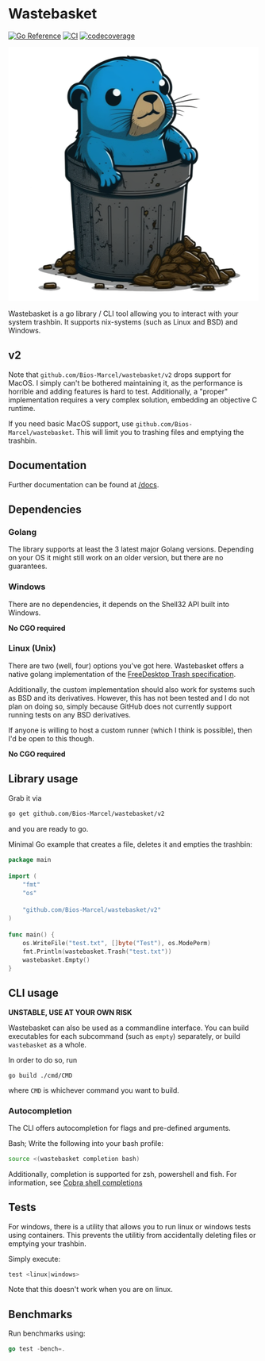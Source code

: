 # Wastebasket

[![Go Reference](https://pkg.go.dev/badge/github.com/Bios-Marcel/wastebasket.svg)](https://pkg.go.dev/github.com/Bios-Marcel/wastebasket)
[![CI](https://github.com/Bios-Marcel/wastebasket/actions/workflows/test.yml/badge.svg?branch=master)](https://github.com/Bios-Marcel/wastebasket/actions/workflows/test.yml)
[![codecoverage](https://codecov.io/gh/Bios-Marcel/wastebasket/branch/master/graph/badge.svg?token=yy8qX4BQbT)](https://codecov.io/gh/Bios-Marcel/wastebasket)

<p align="center">
  <img src="docs/logo.png" width=512 height=512/>
</p>

Wastebasket is a go library / CLI tool allowing you to interact with your
system trashbin. It supports nix-systems (such as Linux and BSD) and Windows.

## v2

Note that `github.com/Bios-Marcel/wastebasket/v2` drops support for MacOS. I
simply can't be bothered maintaining it, as the performance is horrible and
adding features is hard to test. Additionally, a "proper" implementation
requires a very complex solution, embedding an objective C runtime.

If you need basic MacOS support, use `github.com/Bios-Marcel/wastebasket`.
This will limit you to trashing files and emptying the trashbin.

## Documentation

Further documentation can be found at [/docs](/docs).

## Dependencies

### Golang

The library supports at least the 3 latest major Golang versions. Depending on
your OS it might still work on an older version, but there are no guarantees.

### Windows

There are no dependencies, it depends on the Shell32 API built into Windows.

**No CGO required**

### Linux (Unix)

There are two (well, four) options you've got here. Wastebasket offers a native
golang implementation of the [FreeDesktop Trash specification](https://specifications.freedesktop.org/trash-spec/trashspec-latest.html).

Additionally, the custom implementation should also work for systems such
as BSD and its derivatives. However, this has not been tested and I do not
plan on doing so, simply because GitHub does not currently support running
tests on any BSD derivatives.

If anyone is willing to host a custom runner (which I think is possible), then
I'd be open to this though.

**No CGO required**

## Library usage

Grab it via

```bash
go get github.com/Bios-Marcel/wastebasket/v2
```

and you are ready to go.

Minimal Go example that creates a file, deletes it and empties the trashbin:

```go
package main

import (
    "fmt"
    "os"

    "github.com/Bios-Marcel/wastebasket/v2"
)

func main() {
    os.WriteFile("test.txt", []byte("Test"), os.ModePerm)
    fmt.Println(wastebasket.Trash("test.txt"))
    wastebasket.Empty()
}
```

## CLI usage

**UNSTABLE, USE AT YOUR OWN RISK**

Wastebasket can also be used as a commandline interface. You can build
executables for each subcommand (such as `empty`) separately, or build
`wastebasket` as a whole.

In order to do so, run

```shell
go build ./cmd/CMD
```

where `CMD` is whichever command you want to build.

### Autocompletion

The CLI offers autocompletion for flags and pre-defined arguments.

Bash; Write the following into your bash profile:

```bash
source <(wastebasket completion bash)
```

Additionally, completion is supported for zsh, powershell and fish.
For information, see [Cobra shell completions](https://github.com/spf13/cobra/blob/main/shell_completions.md)

## Tests

For windows, there is a utility that allows you to run linux or windows tests
using containers. This prevents the utilitiy from accidentally deleting files or
emptying your trashbin.

Simply execute:

```powershell
test <linux|windows>
```

Note that this doesn't work when you are on linux.

## Benchmarks

Run benchmarks using:

```go
go test -bench=.
```
